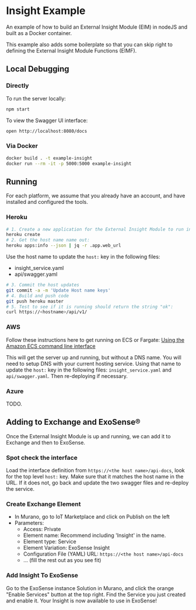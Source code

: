 # Insight Example

An example of how to build an External Insight Module (EIM) in nodeJS and built as a Docker container.

This example also adds some boilerplate so that you can skip right to defining the External Insight Module Functions (EIMF).

## Local Debugging

### Directly

To run the server locally:

```sh
npm start
```

To view the Swagger UI interface:

```sh
open http://localhost:8080/docs
```

### Via Docker

```sh
docker build . -t example-insight
docker run --rm -it -p 5000:5000 example-insight
```

## Running

For each platform, we assume that you already have an account, and have installed and configured the tools.

### Heroku

```sh
# 1. Create a new application for the External Insight Module to run in
heroku create
# 2. Get the host name name out:
heroku apps:info --json | jq -r .app.web_url
```

Use the host name to update the `host:` key in the following files:

- insight_service.yaml
- api/swagger.yaml

```sh
# 3. Commit the host updates
git commit -a -m 'Update Host name keys'
# 4. Build and push code
git push heroku master
# 5. Test to see if it is running should return the string "ok":
curl https://<hostname>/api/v1/
```

### AWS

Follow these instructions here to get running on ECS or Fargate:
[Using the Amazon ECS command line interface](https://docs.aws.amazon.com/AmazonECS/latest/developerguide/ECS_CLI.html)

This will get the server up and running, but without a DNS name. You will need to setup DNS with your current hosting
service. Using that name to update the `host:` key in the following files: `insight_service.yaml` and `api/swagger.yaml`.
Then re-deploying if necessary.

### Azure

TODO.

## Adding to Exchange and ExoSense®

Once the External Insight Module is up and running, we can add it to Exchange and then to ExoSense.

### Spot check the interface

Load the interface definition from `https://<the host name>/api-docs`, look for the top level `host:` key. Make
sure that it matches the host name in the URL. If it does not, go back and update the two swagger files and
re-deploy the service.

### Create Exchange Element

- In Murano, go to IoT Marketplace and click on Publish on the left
- Parameters:
  - Access: Private
  - Element name: Recommend including 'Insight' in the name.
  - Element type: Service
  - Element Variation: ExoSense Insight
  - Configuration File (YAML) URL: `https://<the host name>/api-docs`
  - ... (fill the rest out as you see fit)

### Add Insight To ExoSense

Go to the ExoSense instance Solution in Murano, and click the orange "Enable
Services" button at the top right. Find the Service you just created and enable
it. Your Insight is now available to use in ExoSense!
